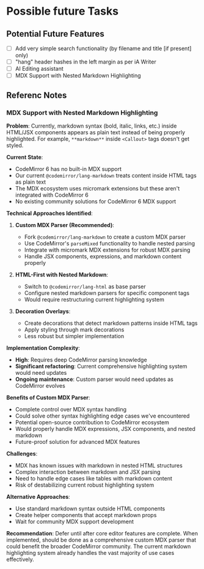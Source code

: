 # Possible future Tasks

## Potential Future Features

- [ ] Add very simple search functionality (by filename and title [if present] only)
- [ ] "hang" header hashes in the left margin as per iA Writer
- [ ] AI Editing assistant
- [ ] MDX Support with Nested Markdown Highlighting

## Referenc Notes

### MDX Support with Nested Markdown Highlighting

**Problem**: Currently, markdown syntax (bold, italic, links, etc.) inside HTML/JSX components appears as plain text instead of being properly highlighted. For example, `**markdown**` inside `<Callout>` tags doesn't get styled.

**Current State**:

- CodeMirror 6 has no built-in MDX support
- Our current `@codemirror/lang-markdown` treats content inside HTML tags as plain text
- The MDX ecosystem uses micromark extensions but these aren't integrated with CodeMirror 6
- No existing community solutions for CodeMirror 6 MDX support

**Technical Approaches Identified**:

1. **Custom MDX Parser (Recommended)**:
   - Fork `@codemirror/lang-markdown` to create a custom MDX parser
   - Use CodeMirror's `parseMixed` functionality to handle nested parsing
   - Integrate with micromark MDX extensions for robust MDX parsing
   - Handle JSX components, expressions, and markdown content properly

2. **HTML-First with Nested Markdown**:
   - Switch to `@codemirror/lang-html` as base parser
   - Configure nested markdown parsers for specific component tags
   - Would require restructuring current highlighting system

3. **Decoration Overlays**:
   - Create decorations that detect markdown patterns inside HTML tags
   - Apply styling through mark decorations
   - Less robust but simpler implementation

**Implementation Complexity**:

- **High**: Requires deep CodeMirror parsing knowledge
- **Significant refactoring**: Current comprehensive highlighting system would need updates
- **Ongoing maintenance**: Custom parser would need updates as CodeMirror evolves

**Benefits of Custom MDX Parser**:

- Complete control over MDX syntax handling
- Could solve other syntax highlighting edge cases we've encountered
- Potential open-source contribution to CodeMirror ecosystem
- Would properly handle MDX expressions, JSX components, and nested markdown
- Future-proof solution for advanced MDX features

**Challenges**:

- MDX has known issues with markdown in nested HTML structures
- Complex interaction between markdown and JSX parsing
- Need to handle edge cases like tables with markdown content
- Risk of destabilizing current robust highlighting system

**Alternative Approaches**:

- Use standard markdown syntax outside HTML components
- Create helper components that accept markdown props
- Wait for community MDX support development

**Recommendation**:
Defer until after core editor features are complete. When implemented, should be done as a comprehensive custom MDX parser that could benefit the broader CodeMirror community. The current markdown highlighting system already handles the vast majority of use cases effectively.
